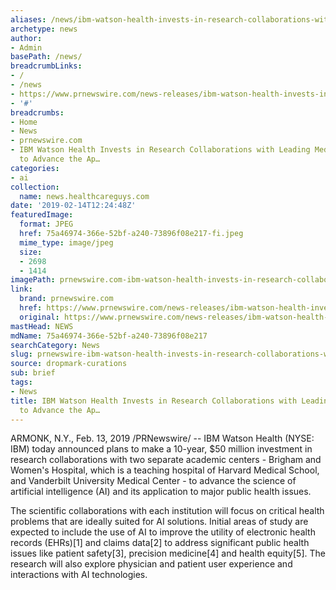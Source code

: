 ```yaml
---
aliases: /news/ibm-watson-health-invests-in-research-collaborations-with-leading-medical-centers-to-advance-the-ap
archetype: news
author:
- Admin
basePath: /news/
breadcrumbLinks:
- /
- /news
- https://www.prnewswire.com/news-releases/ibm-watson-health-invests-in-research-collaborations-with-leading-medical-centers-to-advance-the-application-of-ai-to-health-300795155.html
- '#'
breadcrumbs:
- Home
- News
- prnewswire.com
- IBM Watson Health Invests in Research Collaborations with Leading Medical Centers
  to Advance the Ap…
categories:
- ai
collection:
  name: news.healthcareguys.com
date: '2019-02-14T12:24:48Z'
featuredImage:
  format: JPEG
  href: 75a46974-366e-52bf-a240-73896f08e217-fi.jpeg
  mime_type: image/jpeg
  size:
  - 2698
  - 1414
imagePath: prnewswire.com-ibm-watson-health-invests-in-research-collaborations-with-leading-medical-centers-to-advance-the-ap
link:
  brand: prnewswire.com
  href: https://www.prnewswire.com/news-releases/ibm-watson-health-invests-in-research-collaborations-with-leading-medical-centers-to-advance-the-application-of-ai-to-health-300795155.html
  original: https://www.prnewswire.com/news-releases/ibm-watson-health-invests-in-research-collaborations-with-leading-medical-centers-to-advance-the-application-of-ai-to-health-300795155.html
mastHead: NEWS
mdName: 75a46974-366e-52bf-a240-73896f08e217
searchCategory: News
slug: prnewswire-ibm-watson-health-invests-in-research-collaborations-with-leading-medical-centers-to-advance-the-ap
source: dropmark-curations
sub: brief
tags:
- News
title: IBM Watson Health Invests in Research Collaborations with Leading Medical Centers
  to Advance the Ap…
---
```


ARMONK, N.Y., Feb. 13, 2019 /PRNewswire/ -- IBM Watson Health (NYSE: IBM) today announced plans to make a 10-year, $50 million investment in research collaborations with two separate academic centers - Brigham and Women's Hospital, which is a teaching hospital of Harvard Medical School, and Vanderbilt University Medical Center - to advance the science of artificial intelligence (AI) and its application to major public health issues.

The scientific collaborations with each institution will focus on critical health problems that are ideally suited for AI solutions. Initial areas of study are expected to include the use of AI to improve the utility of electronic health records (EHRs)[1] and claims data[2] to address significant public health issues like patient safety[3], precision medicine[4] and health equity[5]. The research will also explore physician and patient user experience and interactions with AI technologies.